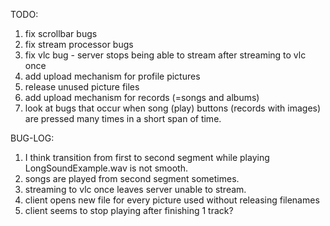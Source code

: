 TODO:
1. fix scrollbar bugs
2. fix stream processor bugs
3. fix vlc bug - server stops being able to stream after streaming to vlc once
4. add upload mechanism for profile pictures
5. release unused picture files
6. add upload mechanism for records (=songs and albums)
7. look at bugs that occur when song (play) buttons (records with images) are pressed many times in a short span of time.


BUG-LOG:
1. I think transition from first to second segment while playing LongSoundExample.wav is not smooth.
2. songs are played from second segment sometimes.
3. streaming to vlc once leaves server unable to stream.
4. client opens new file for every picture used without releasing filenames
5. client seems to stop playing after finishing 1 track?